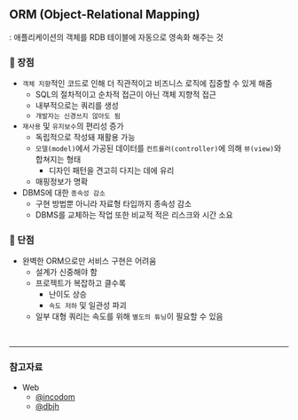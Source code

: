 ## **ORM** (Object-Relational Mapping)

: 애플리케이션의 객체를 RDB 테이블에 자동으로 영속화 해주는 것

### 📎 장점

- `객체 지향`적인 코드로 인해 더 직관적이고 비즈니스 로직에 집중할 수 있게 해줌
  - SQL의 절차적이고 순차적 접근이 아닌 객체 지향적 접근
  - 내부적으로는 쿼리를 생성
  - `개발자는 신경쓰지 않아도 됨`
- `재사용` 및 `유지보수`의 편리성 증가
  - 독립적으로 작성돼 재활용 가능
  - `모델(model)`에서 가공된 데이터를 `컨트롤러(controller)`에 의해 `뷰(view)`와 합쳐지는 형태
    - 디자인 패턴을 견고히 다지는 데에 유리
  - 매핑정보가 명확
- DBMS에 대한 `종속성 감소`
  - 구현 방법뿐 아니라 자료형 타입까지 종속성 감소
  - DBMS를 교체하는 작업 또한 비교적 적은 리스크와 시간 소요

### 📎 단점

- 완벽한 ORM으로만 서비스 구현은 어려움
  - 설계가 신중해야 함
  - 프로젝트가 복잡하고 클수록
    - 난이도 상승
    - `속도 저하` 및 일관성 파괴
  - 일부 대형 쿼리는 속도를 위해 `별도의 튜닝`이 필요할 수 있음

</br>

---

### **참고자료**

- Web
  - [@incodom](http://www.incodom.kr/ORM)
  - [@dbjh](https://dbjh.tistory.com/77)
